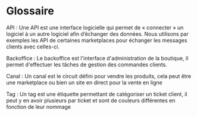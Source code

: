 # Glossaire

API
:   Une API est une interface logicielle qui permet de « connecter » un logiciel à un autre logiciel afin d’échanger des données. Nous utilisons par exemples les API de certaines marketplaces pour échanger les messages clients avec celles-ci.

Backoffice
:   Le backoffice est l'interface d'administration de la boutique, il permet d'effectuer les tâches de gestion des commandes clients.

Canal
:   Un canal est le circuit défini pour vendre les produits, cela peut être une marketplace ou bien un site en direct pour la vente en ligne

Tag
:   Un tag est une étiquette permettant de catégoriser un ticket client, il peut y en avoir plusieurs par ticket et sont de couleurs différentes en fonction de leur nommage

